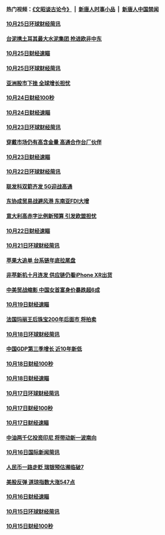#### 热门视频：[《文昭谈古论今》](https://github.com/gfw-breaker/wenzhao/blob/master/README.md?t=10262133) &nbsp;|&nbsp; [新唐人时事小品](https://github.com/gfw-breaker/ntdtv-comedy/blob/master/README.md?t=10262133) &nbsp;|&nbsp; [新唐人中国禁闻](https://github.com/gfw-breaker/ntdtv-news/blob/master/README.md?t=10262133)

#### [10月25日环球财经简讯](../pages/news208/a1396909.md?t=10262133) 

#### [台泥携土耳其最大水泥集团 抢进欧非中东](../pages/news208/a1396899.md?t=10262133) 

#### [10月25日财经速瞄](../pages/news208/a1396828.md?t=10262133) 

#### [10月25日环球财经简讯](../pages/news208/a1396771.md?t=10262133) 

#### [亚洲股市下挫 全球增长担忧](../pages/news208/a1396757.md?t=10262133) 

#### [10月24日财经100秒](../pages/news208/a1396750.md?t=10262133) 

#### [10月24日财经速瞄](../pages/news208/a1396676.md?t=10262133) 

#### [10月23日环球财经简讯](../pages/news208/a1396638.md?t=10262133) 

#### [穿戴市场仍有高含金量 高通合作台厂伙伴](../pages/news208/a1396618.md?t=10262133) 

#### [10月23日财经速瞄](../pages/news208/a1396523.md?t=10262133) 

#### [10月22日环球财经简讯](../pages/news208/a1396479.md?t=10262133) 

#### [联发科双箭齐发 5G迎战高通](../pages/news208/a1396463.md?t=10262133) 

#### [东协成贸易战避风港 东南亚FDI大增](../pages/news208/a1396462.md?t=10262133) 

#### [意大利高赤字比例新预算 引发欧盟担忧](../pages/news208/a1396344.md?t=10262133) 

#### [10月22日财经速瞄](../pages/news208/a1396383.md?t=10262133) 

#### [10月21日环球财经简讯](../pages/news208/a1396338.md?t=10262133) 

#### [苹果大追单 台系链年底拉尾盘](../pages/news208/a1396320.md?t=10262133) 

#### [非苹新机十月连发 供应链仍看iPhone XR出货](../pages/news208/a1396220.md?t=10262133) 

#### [中美贸战缩影 中国女首富身价暴跌超6成](../pages/news208/a1396150.md?t=10262133) 

#### [10月19日财经速瞄](../pages/news208/a1396078.md?t=10262133) 

#### [法国玛丽王后珠宝200年后面市 将拍卖](../pages/news208/a1396074.md?t=10262133) 

#### [10月18日环球财经简讯](../pages/news208/a1396037.md?t=10262133) 

#### [中国GDP第三季增长 近10年新低](../pages/news208/a1396032.md?t=10262133) 

#### [10月18日财经100秒](../pages/news208/a1396017.md?t=10262133) 

#### [10月18日财经速瞄](../pages/news208/a1395923.md?t=10262133) 

#### [10月17日环球财经简讯](../pages/news208/a1395879.md?t=10262133) 

#### [10月17日财经100秒](../pages/news208/a1395862.md?t=10262133) 

#### [10月17日财经速瞄](../pages/news208/a1395794.md?t=10262133) 

#### [中油两千亿投资印尼 将带动新一波南向](../pages/news208/a1395728.md?t=10262133) 

#### [10月16日国际新闻简讯](../pages/news208/a1395726.md?t=10262133) 

#### [人民币一路走贬 瑞银预估濒临破7](../pages/news208/a1395619.md?t=10262133) 

#### [美股反弹 道琼指数大涨547点](../pages/news208/a1395665.md?t=10262133) 

#### [10月16日财经速瞄](../pages/news208/a1395646.md?t=10262133) 

#### [10月15日环球财经简讯](../pages/news208/a1395588.md?t=10262133) 

#### [10月15日财经100秒](../pages/news208/a1395569.md?t=10262133) 

